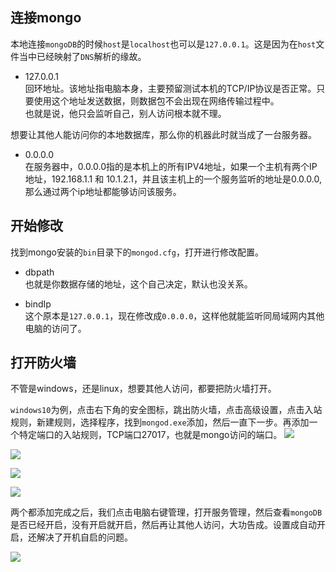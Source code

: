 ## 连接mongo
本地连接`mongoDB`的时候`host`是`localhost`也可以是`127.0.0.1`。这是因为在`host`文件当中已经映射了`DNS`解析的缘故。
- 127.0.0.1     
回环地址。该地址指电脑本身，主要预留测试本机的TCP/IP协议是否正常。只要使用这个地址发送数据，则数据包不会出现在网络传输过程中。      
也就是说，他只会监听自己，别人访问根本就不理。

想要让其他人能访问你的本地数据库，那么你的机器此时就当成了一台服务器。
- 0.0.0.0       
在服务器中，0.0.0.0指的是本机上的所有IPV4地址，如果一个主机有两个IP地址，192.168.1.1 和 10.1.2.1，并且该主机上的一个服务监听的地址是0.0.0.0,那么通过两个ip地址都能够访问该服务。 

## 开始修改
找到mongo安装的`bin`目录下的`mongod.cfg`，打开进行修改配置。
- dbpath        
也就是你数据存储的地址，这个自己决定，默认也没关系。

- bindIp    
这个原本是`127.0.0.1`，现在修改成`0.0.0.0`，这样他就能监听同局域网内其他电脑的访问了。

## 打开防火墙
不管是windows，还是linux，想要其他人访问，都要把防火墙打开。        

`windows10`为例，点击右下角的安全图标，跳出防火墙，点击高级设置，点击入站规则，新建规则，选择程序，找到`mongod.exe`添加，然后一直下一步。再添加一个特定端口的入站规则，TCP端口27017，也就是mongo访问的端口。
![](https://github.com/luanguang/blog/blob/master/images/firewall/%E5%9B%BE%E6%A0%87.png)

![](https://github.com/luanguang/blog/blob/master/images/firewall/%E7%95%8C%E9%9D%A2.png)

![](https://github.com/luanguang/blog/blob/master/images/firewall/%E6%96%B0%E5%A2%9E.png)

![](https://github.com/luanguang/blog/blob/master/images/firewall/tcp.png)


两个都添加完成之后，我们点击电脑右键管理，打开服务管理，然后查看`mongoDB`是否已经开启，没有开启就开启，然后再让其他人访问，大功告成。设置成自动开启，还解决了开机自启的问题。

![](https://github.com/luanguang/blog/blob/master/images/firewall/%E5%BC%80%E5%90%AF.png)



